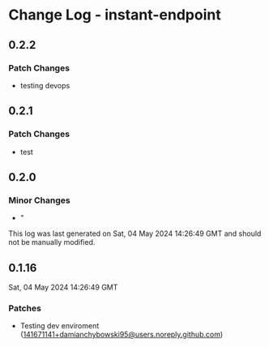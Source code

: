 # Change Log - instant-endpoint

## 0.2.2

### Patch Changes

- testing devops

## 0.2.1

### Patch Changes

- test

## 0.2.0

### Minor Changes

- "

This log was last generated on Sat, 04 May 2024 14:26:49 GMT and should not be manually modified.

<!-- Start content -->

## 0.1.16

Sat, 04 May 2024 14:26:49 GMT

### Patches

- Testing dev enviroment (141671141+damianchybowski95@users.noreply.github.com)
